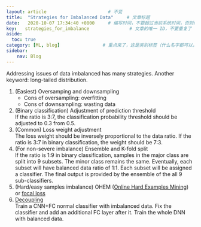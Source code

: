 ```yaml
---
layout: article                       # 不变
title:  "Strategies for Imbalanced Data"     # 文章标题
date:   2020-10-07 17:34:40 +0800     # 编写时间，不要超过当前系统时间，否则编译不通过
key:   strategies_for_imbalance               # 文章的唯一 ID，不要重复了
aside:
  toc: true
category: [ML, blog]                # 重点来了，这是类别标签（什么名字都可以，别和其他标签重了）
sidebar:
    nav: Blog
---
```

Addressing issues of data imbalanced has many strategies. Another keyword: long-tailed distribution.
1. (Easiest) Oversamping and downsampling  
   * Cons of oversampling: overfitting  
   * Cons of downsampling: wasting data  
2. (Binary classification) Adjustment of prediction threshold  
   If the ratio is 3:7, the classification probability threshold should be adjusted to 0.3 from 0.5.
3. (Common) Loss weight adjustment  
   The loss weight should be inversely proportional to the data ratio. If the ratio is 3:7 in binary classification, the weight should be 7:3.
4. (For non-severe imbalance) Ensemble and K-fold split  
   If the ratio is 1:9 in binary classification, samples in the major class are split into 9 subsets. The minor class remains the same. Eventually, each subset will have balanced data ratio of 1:1. Each subset will be assigned a classifier. The final output is provided by the ensemble of the all 9 sub-classifiers.
5. (Hard/easy samples imbalance) OHEM ([Online Hard Examples Mining](https://arxiv.org/pdf/1604.03540.pdf)) or [focal loss](https://arxiv.org/abs/1708.02002)  
6. [Decoupling](https://openreview.net/pdf?id=r1gRTCVFvB)  
   Train a CNN+FC normal classifier with imbalanced data. Fix the classifier and add an additional FC layer after it. Train the whole DNN with balanced data.

